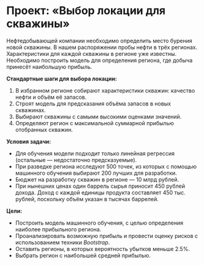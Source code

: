 # Проект: «Выбор локации для скважины»
Нефтедобывающей компании необходимо определить место бурения новой скважины. В нашем распоряжении пробы нефти в трёх регионах. Характеристики для каждой скважины в регионе уже известны. Необходимо построить модель для определения региона, где добыча принесёт наибольшую прибыль.

**Стандартные шаги для выбора локации:**

1. В избранном регионе собирают характеристики скважин: качество нефти и объём её запасов.
2. Строят модель для предсказания объёма запасов в новых скважинах.
3. Выбирают скважины с самыми высокими оценками значений.
4. Определяют регион с максимальной суммарной прибылью отобранных скважин.

**Условия задачи:**
- Для обучения модели подходит только линейная регрессия (остальные — недостаточно предсказуемые).
- При разведке региона исследуют 500 точек, из которых с помощью машинного обучения выбирают 200 лучших для разработки.
- Бюджет на разработку скважин в регионе — 10 млрд рублей.
- При нынешних ценах один баррель сырья приносит 450 рублей дохода. Доход с каждой единицы продукта составляет 450 тыс. рублей, поскольку объём указан в тысячах баррелей.

**Цели:**
- Построить модель машинного обучения, с целью определения наиболее прибыльного региона.
- Проанализировать возможную прибыль и провести оценку рисков с использованием техники *Bootstrap*.
- Оставить регионы, в которых вероятность убытков меньше 2.5%. 
- Выбрать регион с наибольшей средней прибылью.
